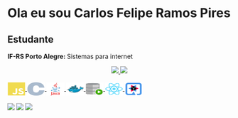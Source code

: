 
<div >
  <H1>Ola eu sou Carlos Felipe Ramos Pires</H1>
  <h2>Estudante</h2>
  <p><b>IF-RS Porto Alegre: </b> Sistemas para internet</p>
</div>
<div align="center">
  <a href="https://github.com/carlosfpr01">
  <img height="145em" src="https://github-readme-stats.vercel.app/api?username=carlosfpr01&show_icons=true&theme=dark&include_all_commits=true&count_private=true"/>
  <img height="145em" src="https://github-readme-stats.vercel.app/api/top-langs/?username=carlosfpr01&layout=compact&langs_count=7&theme=dark"/>
</div>
<div style="display: inline_block"><br>
  <img align="center" alt="Felipe-Js" height="30" width="40" src="https://raw.githubusercontent.com/devicons/devicon/master/icons/javascript/javascript-plain.svg">
  <img align="center" alt="Felipe-C" height="30" width="40" src="https://raw.githubusercontent.com/devicons/devicon/master/icons/c/c-original.svg">
  <img align="center" alt="Felipe-C" height="30" width="40" src="https://github.com/devicons/devicon/blob/master/icons/java/java-original-wordmark.svg">
  <img align="center" alt="Felipe-C" height="30" width="40" src="https://github.com/devicons/devicon/blob/master/icons/docker/docker-original.svg">
  <img align="center" alt="Felipe-C" height="30" width="40" src="https://github.com/devicons/devicon/blob/master/icons/sqldeveloper/sqldeveloper-original.svg">
  <img align="center" alt="Felipe-C" height="30" width="40" src="https://github.com/devicons/devicon/blob/master/icons/react/react-original.svg">
  <img align="center" alt="Felipe-C" height="30" width="40" src="https://github.com/devicons/devicon/blob/master/icons/quarkus/quarkus-original.svg">
</div>
<br>
<div> 
  <a href="https://www.instagram.com/carlos_fp16/" target="_blank"><img src="https://img.shields.io/badge/-Instagram-%23E4405F?style=for-the-badge&logo=instagram&logoColor=white" target="_blank"></a> 
  <a href = "mailto:cfrpires@gmail.com"><img src="https://img.shields.io/badge/-Gmail-%23333?style=for-the-badge&logo=gmail&logoColor=white" target="_blank"></a>
  <a href="https://www.linkedin.com/in/carlos-felipe-ramos-pires-6bb064194/" target="_blank"><img src="https://img.shields.io/badge/-LinkedIn-%230077B5?style=for-the-badge&logo=linkedin&logoColor=white" target="_blank"></a> 
 
</div>
